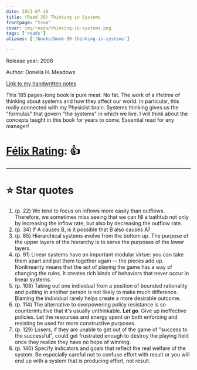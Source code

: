 ```yaml
---
date: 2023-07-19
title: (Read 39) Thinking in Systems
frontpage: "true"
cover: img/reads/thinking-in-systems.png
tags: ['reads']
aliases: ['/books/book-39-thinking-in-systems']

---
```


Release year: 2008

Author: Donella H. Meadows

[Link to my handwritten notes](https://drive.google.com/file/d/1Cx28SzdeU_En5QJ-CKJTRHuE2pCHQX4B/view?usp=drive_link)

This 185 pages-long book is pure meat. No fat. The work of a lifetime of thinking about systems and how they affect our world. In particular, this really connected with my Physicist brain. Systems thinking gives us the "formulas" that govern "the systems" in which we live. I will think about the concepts taught in this book for years to come. Essential read for any manager!

# [Félix Rating](/posts/2023/10/my-book-ratings-explained/): 👍

---

# :star: Star quotes

1. (p. 22) We tend to focus on inflows more easily than outflows.
   Therefore, we sometimes miss seeing that we can fill a bathtub not
   only by increasing the inflow rate, but also by decreasing the
   outflow rate.
1. (p. 34) If A causes B, is it possible that B also causes A?
1. (p. 85) Hierarchical systems evolve from the bottom up. The purpose of
   the upper layers of the hierarchy is to serve the purposes of the
   lower layers.
1. (p. 91) Linear systems have an important modular virtue: you can take
   them apart and put them together again -- the pieces add up.
   Nonlinearity means that the act of playing the game has a way of
   changing the rules. It creates rich kinds of behaviors that never
   occur in linear systems.
1. (p. 108) Taking out one individual from a position of bounded
   rationality and putting in another person is not likely to make much
   difference. Blaming the individual rarely helps create a more
   desirable outcome.
1. (p. 114) The alternative to overpowering policy resistance is so
   counterintuitive that it's usually unthinkable. **Let go**. Give up
   ineffective policies. Let the resources and energy spent on both
   enforcing and resisting be used for more constructive purposes.
1. (p. 129) Losers, if they are unable to get out of the game of "success
   to the successful", could get frustrated enough to destroy the
   playing field once they realize they have no hope of winning.
1. (p. 140) Specify indicators and goals that reflect the real welfare
   of the system. Be especially careful not to confuse effort with
   result or you will end up with a system that is producing effort, not
   result.
